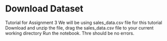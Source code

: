 # Download Dataset
Tutorial for Assignment 3
We will be using sales_data.csv file for this tutorial
Download and unzip the file, drag the sales_data.csv file to your current working directory
Run the notebook. Thre should be no errors.
